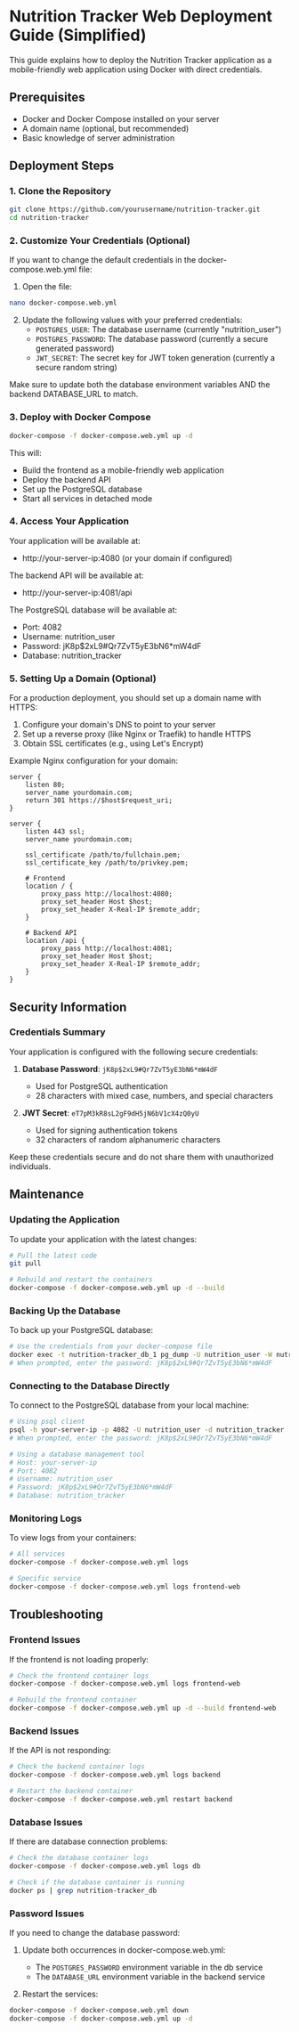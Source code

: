 # Nutrition Tracker Web Deployment Guide (Simplified)

This guide explains how to deploy the Nutrition Tracker application as a mobile-friendly web application using Docker with direct credentials.

## Prerequisites

- Docker and Docker Compose installed on your server
- A domain name (optional, but recommended)
- Basic knowledge of server administration

## Deployment Steps

### 1. Clone the Repository

```bash
git clone https://github.com/yourusername/nutrition-tracker.git
cd nutrition-tracker
```

### 2. Customize Your Credentials (Optional)

If you want to change the default credentials in the docker-compose.web.yml file:

1. Open the file:
```bash
nano docker-compose.web.yml
```

2. Update the following values with your preferred credentials:
   - `POSTGRES_USER`: The database username (currently "nutrition_user")
   - `POSTGRES_PASSWORD`: The database password (currently a secure generated password)
   - `JWT_SECRET`: The secret key for JWT token generation (currently a secure random string)

Make sure to update both the database environment variables AND the backend DATABASE_URL to match.

### 3. Deploy with Docker Compose

```bash
docker-compose -f docker-compose.web.yml up -d
```

This will:
- Build the frontend as a mobile-friendly web application
- Deploy the backend API
- Set up the PostgreSQL database
- Start all services in detached mode

### 4. Access Your Application

Your application will be available at:
- http://your-server-ip:4080 (or your domain if configured)

The backend API will be available at:
- http://your-server-ip:4081/api

The PostgreSQL database will be available at:
- Port: 4082
- Username: nutrition_user
- Password: jK8p$2xL9#Qr7ZvT5yE3bN6*mW4dF
- Database: nutrition_tracker

### 5. Setting Up a Domain (Optional)

For a production deployment, you should set up a domain name with HTTPS:

1. Configure your domain's DNS to point to your server
2. Set up a reverse proxy (like Nginx or Traefik) to handle HTTPS
3. Obtain SSL certificates (e.g., using Let's Encrypt)

Example Nginx configuration for your domain:

```nginx
server {
    listen 80;
    server_name yourdomain.com;
    return 301 https://$host$request_uri;
}

server {
    listen 443 ssl;
    server_name yourdomain.com;

    ssl_certificate /path/to/fullchain.pem;
    ssl_certificate_key /path/to/privkey.pem;

    # Frontend
    location / {
        proxy_pass http://localhost:4080;
        proxy_set_header Host $host;
        proxy_set_header X-Real-IP $remote_addr;
    }

    # Backend API
    location /api {
        proxy_pass http://localhost:4081;
        proxy_set_header Host $host;
        proxy_set_header X-Real-IP $remote_addr;
    }
}
```

## Security Information

### Credentials Summary

Your application is configured with the following secure credentials:

1. **Database Password**: `jK8p$2xL9#Qr7ZvT5yE3bN6*mW4dF`
   - Used for PostgreSQL authentication
   - 28 characters with mixed case, numbers, and special characters

2. **JWT Secret**: `eT7pM3kR8sL2gF9dH5jN6bV1cX4zQ0yU`
   - Used for signing authentication tokens
   - 32 characters of random alphanumeric characters

Keep these credentials secure and do not share them with unauthorized individuals.

## Maintenance

### Updating the Application

To update your application with the latest changes:

```bash
# Pull the latest code
git pull

# Rebuild and restart the containers
docker-compose -f docker-compose.web.yml up -d --build
```

### Backing Up the Database

To back up your PostgreSQL database:

```bash
# Use the credentials from your docker-compose file
docker exec -t nutrition-tracker_db_1 pg_dump -U nutrition_user -W nutrition_tracker > backup.sql
# When prompted, enter the password: jK8p$2xL9#Qr7ZvT5yE3bN6*mW4dF
```

### Connecting to the Database Directly

To connect to the PostgreSQL database from your local machine:

```bash
# Using psql client
psql -h your-server-ip -p 4082 -U nutrition_user -d nutrition_tracker
# When prompted, enter the password: jK8p$2xL9#Qr7ZvT5yE3bN6*mW4dF

# Using a database management tool
# Host: your-server-ip
# Port: 4082
# Username: nutrition_user
# Password: jK8p$2xL9#Qr7ZvT5yE3bN6*mW4dF
# Database: nutrition_tracker
```

### Monitoring Logs

To view logs from your containers:

```bash
# All services
docker-compose -f docker-compose.web.yml logs

# Specific service
docker-compose -f docker-compose.web.yml logs frontend-web
```

## Troubleshooting

### Frontend Issues

If the frontend is not loading properly:

```bash
# Check the frontend container logs
docker-compose -f docker-compose.web.yml logs frontend-web

# Rebuild the frontend container
docker-compose -f docker-compose.web.yml up -d --build frontend-web
```

### Backend Issues

If the API is not responding:

```bash
# Check the backend container logs
docker-compose -f docker-compose.web.yml logs backend

# Restart the backend container
docker-compose -f docker-compose.web.yml restart backend
```

### Database Issues

If there are database connection problems:

```bash
# Check the database container logs
docker-compose -f docker-compose.web.yml logs db

# Check if the database container is running
docker ps | grep nutrition-tracker_db
```

### Password Issues

If you need to change the database password:

1. Update both occurrences in docker-compose.web.yml:
   - The `POSTGRES_PASSWORD` environment variable in the db service
   - The `DATABASE_URL` environment variable in the backend service

2. Restart the services:
```bash
docker-compose -f docker-compose.web.yml down
docker-compose -f docker-compose.web.yml up -d
```